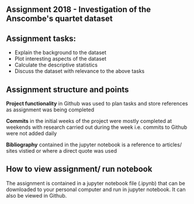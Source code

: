 ##                               Assignment 2018 - Investigation of the Anscombe's quartet dataset

## Assignment tasks:
 - Explain the background to the dataset
 - Plot interesting aspects of the dataset
 - Calculate the descriptive statistics
 - Discuss the dataset with relevance to the above tasks
  
## Assignment structure and points

**Project functionality** in Github was used to plan tasks and store references as assignment was being completed

**Commits** in the initial weeks of the project were mostly completed at weekends with research carried out during the week i.e. commits to Github were not added daily

**Bibliography** contained in the jupyter notebook is a reference to articles/ sites vistied or where a direct quote was used

## How to view assignment/ run notebook

The assignment is contained in a jupyter notebook file (.ipynb) that can be downloaded to your personal computer and run in jupyter notebook. It can also be viewed in Github.  




